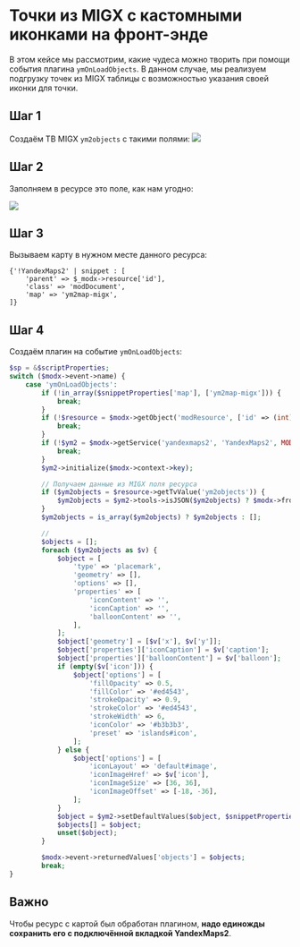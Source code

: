 # Точки из MIGX с кастомными иконками на фронт-энде

В этом кейсе мы рассмотрим, какие чудеса можно творить при помощи события плагина `ymOnLoadObjects`. В данном случае, мы реализуем подгрузку точек из MIGX таблицы с возможностью указания своей иконки для точки.

## Шаг 1

Создаём ТВ MIGX `ym2objects` с такими полями:
[![](https://file.modx.pro/files/a/9/7/a971d58b922b05ca69b935b098240db7.png)](https://file.modx.pro/files/a/9/7/a971d58b922b05ca69b935b098240db7.png)

## Шаг 2

Заполняем в ресурсе это поле, как нам угодно:

[![](https://file.modx.pro/files/6/1/4/614a4d0ee6a9e58d06ebd11977401793.png)](https://file.modx.pro/files/6/1/4/614a4d0ee6a9e58d06ebd11977401793.png)

## Шаг 3

Вызываем карту в нужном месте данного ресурса:

```fenom
{'!YandexMaps2' | snippet : [
    'parent' => $_modx->resource['id'],
    'class' => 'modDocument',
    'map' => 'ym2map-migx',
]}
```

## Шаг 4

Создаём плагин на событие `ymOnLoadObjects`:

```php
$sp = &$scriptProperties;
switch ($modx->event->name) {
    case 'ymOnLoadObjects':
        if (!in_array($snippetProperties['map'], ['ym2map-migx'])) {
            break;
        }
        if (!$resource = $modx->getObject('modResource', ['id' => (int)$data['parent']])) {
            break;
        }
        if (!$ym2 = $modx->getService('yandexmaps2', 'YandexMaps2', MODX_CORE_PATH . 'components/yandexmaps2/model/yandexmaps2/')) {
            break;
        }
        $ym2->initialize($modx->context->key);

        // Получаем данные из MIGX поля ресурса
        if ($ym2objects = $resource->getTvValue('ym2objects')) {
            $ym2objects = $ym2->tools->isJSON($ym2objects) ? $modx->fromJSON($ym2objects) : $ym2objects;
        }
        $ym2objects = is_array($ym2objects) ? $ym2objects : [];

        //
        $objects = [];
        foreach ($ym2objects as $v) {
            $object = [
                'type' => 'placemark',
                'geometry' => [],
                'options' => [],
                'properties' => [
                    'iconContent' => '',
                    'iconCaption' => '',
                    'balloonContent' => '',
                ],
            ];
            $object['geometry'] = [$v['x'], $v['y']];
            $object['properties']['iconCaption'] = $v['caption'];
            $object['properties']['balloonContent'] = $v['balloon'];
            if (empty($v['icon'])) {
                $object['options'] = [
                    'fillOpacity' => 0.5,
                    'fillColor' => '#ed4543',
                    'strokeOpacity' => 0.9,
                    'strokeColor' => '#ed4543',
                    'strokeWidth' => 6,
                    'iconColor' => '#b3b3b3',
                    'preset' => 'islands#icon',
                ];
            } else {
                $object['options'] = [
                    'iconLayout' => 'default#image',
                    'iconImageHref' => $v['icon'],
                    'iconImageSize' => [36, 36],
                    'iconImageOffset' => [-18, -36],
                ];
            }
            $object = $ym2->setDefaultValues($object, $snippetProperties);
            $objects[] = $object;
            unset($object);
        }

        $modx->event->returnedValues['objects'] = $objects;
        break;
}
```

## Важно

Чтобы ресурс с картой был обработан плагином, **надо единожды сохранить его с подключённой вкладкой YandexMaps2**.
